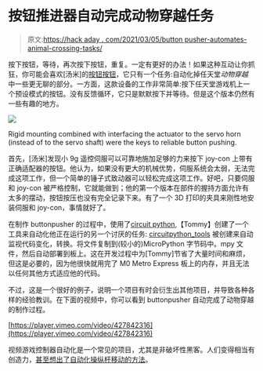 # 按钮推进器自动完成动物穿越任务

> 原文:[https://hack aday . com/2021/03/05/button pusher-automates-animal-crossing-tasks/](https://hackaday.com/2021/03/05/buttonpusher-automates-animal-crossing-tasks/)

按下按钮，等待，再次按下按钮，重复。一定有更好的办法！如果这种互动让你抓狂，你可能会喜欢[汤米]的[按钮按钮](https://blog.tommy.sh/posts/buttonpusher/)，它只有一个任务:自动化掉任天堂*动物穿越*中一些更无聊的部分。一方面，这款设备的工作非常简单:按下任天堂游戏机上一个预设模式的按钮。没有反馈循环，它只是默默按下并等待。但是这个版本仍然有一些有趣的地方。

[![](../Images/7fd1244f9dd40580395456a8b9d01558.png)](https://hackaday.com/wp-content/uploads/2021/03/buttonpusher-pushing-anim.gif)

Rigid mounting combined with interfacing the actuator to the servo horn (instead of to the servo shaft) were the keys to reliable button pushing.

首先，[汤米]发现小 9g 遥控伺服可以可靠地施加足够的力来按下 joy-con 上带有正确适配器的按钮。他认为，如果没有更大的机械优势，伺服系统会太弱，无法完成这项工作，但一个简单的锤子式致动器可以轻松完成这项工作。好吧，只要伺服和 joy-con 被严格控制，它就能做到；他的第一个版本在部件的握持方面允许有太多的摆动，按钮按压也没有完全记录下来。有了一个 3D 打印的夹具来刚性地安装伺服和 joy-con，事情就好了。

在制作 buttonpusher 的过程中，使用了[circuit python](https://circuitpython.org/),【Tommy】创建了一个工具来自动化他正在运行的另一个讨厌的任务: [circuitpython_tools](https://github.com/rocktronica/circuitpython_tools) 被创建来自动监视代码变化，转换。将文件复制到(较小的)MicroPython 字节码中。mpy 文件，然后自动部署到板上。这在开发过程中为[Tommy]节省了大量时间和麻烦，但这是必要的，因为他很快就用完了 M0 Metro Express 板上的内存，并且无法以任何其他方式适应他的代码。

不过，这是一个很好的例子，说明一个项目有时会衍生出其他项目，并导致各种各样的经验教训。在下面的视频中，你可以看到 buttonpusher 自动完成了动物穿越的制作过程。

[https://player.vimeo.com/video/427842316](https://player.vimeo.com/video/427842316)

视频游戏控制器自动化是一个常见的项目，尤其是非破坏性黑客。人们变得相当有创造力，[甚至想出了自动化操纵杆移动的方法](https://hackaday.com/2020/04/24/automate-your-xbox/)。